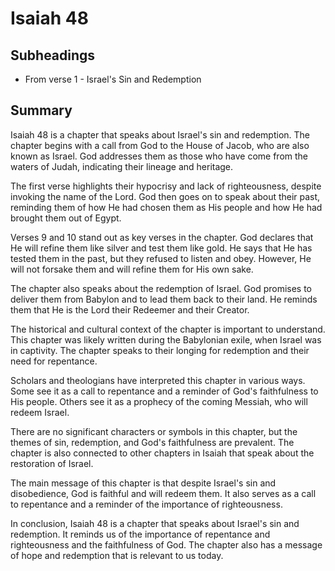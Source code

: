 # Isaiah 48

## Subheadings

* From verse 1 - Israel's Sin and Redemption

## Summary

Isaiah 48 is a chapter that speaks about Israel's sin and redemption. The chapter begins with a call from God to the House of Jacob, who are also known as Israel. God addresses them as those who have come from the waters of Judah, indicating their lineage and heritage.

The first verse highlights their hypocrisy and lack of righteousness, despite invoking the name of the Lord. God then goes on to speak about their past, reminding them of how He had chosen them as His people and how He had brought them out of Egypt.

Verses 9 and 10 stand out as key verses in the chapter. God declares that He will refine them like silver and test them like gold. He says that He has tested them in the past, but they refused to listen and obey. However, He will not forsake them and will refine them for His own sake.

The chapter also speaks about the redemption of Israel. God promises to deliver them from Babylon and to lead them back to their land. He reminds them that He is the Lord their Redeemer and their Creator.

The historical and cultural context of the chapter is important to understand. This chapter was likely written during the Babylonian exile, when Israel was in captivity. The chapter speaks to their longing for redemption and their need for repentance.

Scholars and theologians have interpreted this chapter in various ways. Some see it as a call to repentance and a reminder of God's faithfulness to His people. Others see it as a prophecy of the coming Messiah, who will redeem Israel.

There are no significant characters or symbols in this chapter, but the themes of sin, redemption, and God's faithfulness are prevalent. The chapter is also connected to other chapters in Isaiah that speak about the restoration of Israel.

The main message of this chapter is that despite Israel's sin and disobedience, God is faithful and will redeem them. It also serves as a call to repentance and a reminder of the importance of righteousness.

In conclusion, Isaiah 48 is a chapter that speaks about Israel's sin and redemption. It reminds us of the importance of repentance and righteousness and the faithfulness of God. The chapter also has a message of hope and redemption that is relevant to us today.